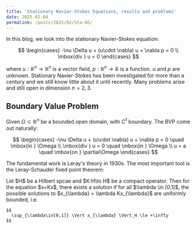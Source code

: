 ```yaml
---
title: 'Stationary Navier-Stokes Equations, results and problems'
date: 2025-02-04
permalink: /posts/2025/02/Sta-NS/
---
```


In this blog, we look into the stationary Navier-Stokes equation:

$$
\begin{cases}
  -\nu \Delta u + (u\cdot \nabla) u + \nabla p = 0 \\
  \mbox{div } u = 0
\end{cases}
$$

where $u: \mathbb{R}^n\to \mathbb{R}^n$ is a vector field, $p:\mathbb{R}^n \to \mathbb{R}$ is a function. $u$ and $p$ are unknown. 
Stationary Navier-Stokes has been investigated for more than a century and we still know little about it until recently.
Many problems arise and still open in dimension $n=2,3$. 

## Boundary Value Problem

Given $\Omega \subset \mathbb{R}^n$ be a bounded open domain, with $C^1$ boundary. The BVP come out naturally:

$$
\begin{cases}
  -\nu \Delta u + (u\cdot \nabla) u + \nabla p = 0 \quad \mbox{in } \Omega \\
  \mbox{div } u = 0 \quad \mbox{in } \Omega  \\
  u = a \quad \mbox{on } \partial\Omega
\end{cases}
$$

The fundamental work is Leray's theory in 1930s. The most important tool is the Leray-Schauder fixed point theorem:

<div class="theorem" text='Leray-Schauder Theorem'>
    Let $H$ be a Hilbert spcae and $K:H\to H$ be a compact operator. Then for the equation $x=Kx$, there exists a solution if 
    for all $\lambda \in [0,1]$, the possible solutions to $x_{\lambda} = \lambda Kx_{\lambda}$ are uniformly bounded, i.e.

    $$
      \sup_{\lambda\in[0,1]} \Vert x_{\lambda} \Vert_H \le +\infty
    $$
  
</div>
